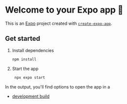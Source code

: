 # Welcome to your Expo app 👋

This is an [Expo](https://expo.dev) project created with [`create-expo-app`](https://www.npmjs.com/package/create-expo-app).

## Get started

1. Install dependencies

   ```bash
   npm install
   ```

2. Start the app

   ```bash
    npx expo start
   ```

In the output, you'll find options to open the app in a

- [development build](https://expo.dev/accounts/subcomandante/projects/true-sheet-reproduction/builds/e6e35085-80f9-4d54-b09e-0ce564a02f9c/)
